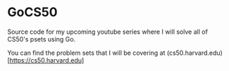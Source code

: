 # GoCS50
Source code for my upcoming youtube series where I will solve all of CS50's psets using Go. 

You can find the problem sets that I will be covering at (cs50.harvard.edu)[https://cs50.harvard.edu]

